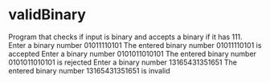 # validBinary
Program that checks if input is binary and accepts a binary if it has 111.
Enter a binary number
01011110101
The entered binary number 01011110101 is accepted
Enter a binary number
0101011010101
The entered binary number 0101011010101 is rejected
Enter a binary number
13165431351651
The entered binary number 13165431351651 is invalid
